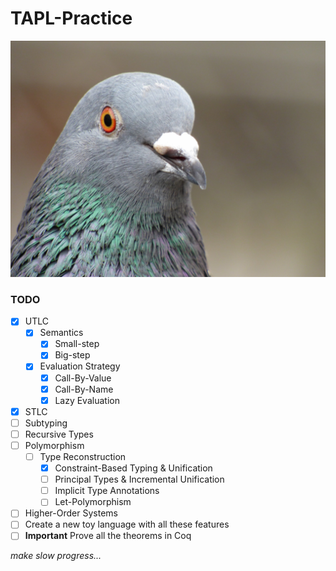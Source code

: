 # TAPL-Practice

<!-- <figure> -->
  <!-- <img -->
  <!-- src="./img/pigeon.jpg" -->
  <!-- alt="silly pigeon"> -->
  <!-- <figcaption><i>self image</i></figcaption> -->
<!-- </figure> -->
![piegon](img/pigeon.jpg)

### TODO
- [x] UTLC
  - [x] Semantics
    - [x] Small-step
    - [x] Big-step
  - [x] Evaluation Strategy
    - [x] Call-By-Value
    - [x] Call-By-Name
    - [x] Lazy Evaluation
- [x] STLC
- [ ] Subtyping
- [ ] Recursive Types
- [ ] Polymorphism
  - [ ] Type Reconstruction
    - [x] Constraint-Based Typing & Unification
    - [ ] Principal Types & Incremental Unification
    - [ ] Implicit Type Annotations
    - [ ] Let-Polymorphism
- [ ] Higher-Order Systems
- [ ] Create a new toy language with all these features
- [ ] **Important** Prove all the theorems in Coq

*make slow progress...*
